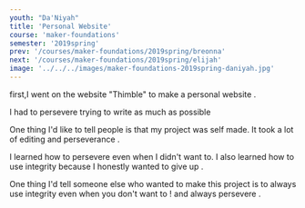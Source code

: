 ```yaml
---
youth: "Da'Niyah"
title: 'Personal Website'
course: 'maker-foundations'
semester: '2019spring'
prev: '/courses/maker-foundations/2019spring/breonna'
next: '/courses/maker-foundations/2019spring/elijah'
image: '../../../images/maker-foundations-2019spring-daniyah.jpg'
---
```


first,I went on the website "Thimble" to make a personal website .

I had to persevere trying to write as much as possible

One thing I'd like to tell people is that my project was self made. It took a lot of editing and perseverance .

I learned how to persevere even when I didn't want to. I also learned how to use integrity because I honestly wanted to give up .

One thing I'd tell someone else who wanted to make this project is to always use integrity even when you don't want to ! and always persevere .
